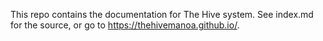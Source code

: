 This repo contains the documentation for The Hive system. See index.md for the source, or go to https://thehivemanoa.github.io/.

